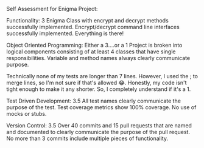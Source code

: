 Self Assessment for Enigma Project:

Functionality: 3
Enigma Class with encrypt and decrypt methods successfully implemented. Encrypt/decrypt command line interfaces successfully implemented.
Everything is there!

Object Oriented Programming: Either a 3....or a 1
Project is broken into logical components consisting of at least 4 classes that have single responsibilities. Variable and method names always clearly communicate purpose.

Technically none of my tests are longer than 7 lines. However, I used the ; to merge lines, so I'm not sure if that's allowed 😂. Honestly, my code isn't tight enough to make it any shorter. So, I completely understand if it's a 1.

Test Driven Development: 3.5
All test names clearly communicate the purpose of the test. Test coverage metrics show 100% coverage. No use of mocks or stubs.

Version Control: 3.5
Over 40 commits and 15 pull requests that are named and documented to clearly communicate the purpose of the pull request. No more than 3 commits include multiple pieces of functionality.
